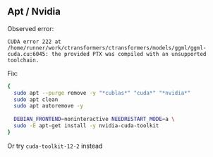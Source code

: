 
## Apt / Nvidia

Observed error:
```
CUDA error 222 at /home/runner/work/ctransformers/ctransformers/models/ggml/ggml-cuda.cu:6045: the provided PTX was compiled with an unsupported toolchain.
```

Fix:

```bash
{
  sudo apt --purge remove -y "*cublas*" "cuda*" "*nvidia*"
  sudo apt clean
  sudo apt autoremove -y
  
  DEBIAN_FRONTEND=noninteractive NEEDRESTART_MODE=a \
  sudo -E apt-get install -y nvidia-cuda-toolkit
}
```

Or try `cuda-toolkit-12-2` instead


